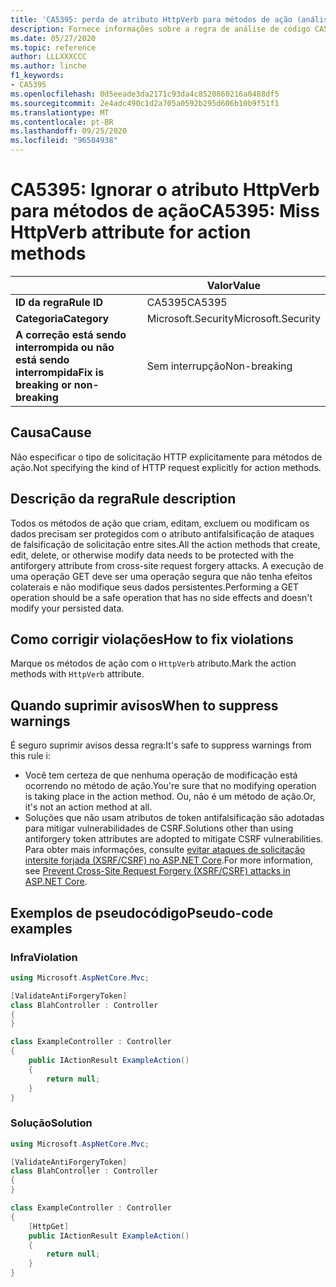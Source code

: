 ```yaml
---
title: 'CA5395: perda de atributo HttpVerb para métodos de ação (análise de código)'
description: Fornece informações sobre a regra de análise de código CA5395, incluindo causas, como corrigir violações e quando suprimir.
ms.date: 05/27/2020
ms.topic: reference
author: LLLXXXCCC
ms.author: linche
f1_keywords:
- CA5395
ms.openlocfilehash: 0d5eeade3da2171c93da4c8520860216a0488df5
ms.sourcegitcommit: 2e4adc490c1d2a705a0592b295d606b10b9f51f1
ms.translationtype: MT
ms.contentlocale: pt-BR
ms.lasthandoff: 09/25/2020
ms.locfileid: "96584938"
---
```

# <a name="ca5395-miss-httpverb-attribute-for-action-methods"></a><span data-ttu-id="f8643-103">CA5395: Ignorar o atributo HttpVerb para métodos de ação</span><span class="sxs-lookup"><span data-stu-id="f8643-103">CA5395: Miss HttpVerb attribute for action methods</span></span>

| | <span data-ttu-id="f8643-104">Valor</span><span class="sxs-lookup"><span data-stu-id="f8643-104">Value</span></span> |
|-|-|
| <span data-ttu-id="f8643-105">**ID da regra**</span><span class="sxs-lookup"><span data-stu-id="f8643-105">**Rule ID**</span></span> |<span data-ttu-id="f8643-106">CA5395</span><span class="sxs-lookup"><span data-stu-id="f8643-106">CA5395</span></span>|
| <span data-ttu-id="f8643-107">**Categoria**</span><span class="sxs-lookup"><span data-stu-id="f8643-107">**Category**</span></span> |<span data-ttu-id="f8643-108">Microsoft.Security</span><span class="sxs-lookup"><span data-stu-id="f8643-108">Microsoft.Security</span></span>|
| <span data-ttu-id="f8643-109">**A correção está sendo interrompida ou não está sendo interrompida**</span><span class="sxs-lookup"><span data-stu-id="f8643-109">**Fix is breaking or non-breaking**</span></span> |<span data-ttu-id="f8643-110">Sem interrupção</span><span class="sxs-lookup"><span data-stu-id="f8643-110">Non-breaking</span></span>|

## <a name="cause"></a><span data-ttu-id="f8643-111">Causa</span><span class="sxs-lookup"><span data-stu-id="f8643-111">Cause</span></span>

<span data-ttu-id="f8643-112">Não especificar o tipo de solicitação HTTP explicitamente para métodos de ação.</span><span class="sxs-lookup"><span data-stu-id="f8643-112">Not specifying the kind of HTTP request explicitly for action methods.</span></span>

## <a name="rule-description"></a><span data-ttu-id="f8643-113">Descrição da regra</span><span class="sxs-lookup"><span data-stu-id="f8643-113">Rule description</span></span>

<span data-ttu-id="f8643-114">Todos os métodos de ação que criam, editam, excluem ou modificam os dados precisam ser protegidos com o atributo antifalsificação de ataques de falsificação de solicitação entre sites.</span><span class="sxs-lookup"><span data-stu-id="f8643-114">All the action methods that create, edit, delete, or otherwise modify data needs to be protected with the antiforgery attribute from cross-site request forgery attacks.</span></span> <span data-ttu-id="f8643-115">A execução de uma operação GET deve ser uma operação segura que não tenha efeitos colaterais e não modifique seus dados persistentes.</span><span class="sxs-lookup"><span data-stu-id="f8643-115">Performing a GET operation should be a safe operation that has no side effects and doesn't modify your persisted data.</span></span>

## <a name="how-to-fix-violations"></a><span data-ttu-id="f8643-116">Como corrigir violações</span><span class="sxs-lookup"><span data-stu-id="f8643-116">How to fix violations</span></span>

<span data-ttu-id="f8643-117">Marque os métodos de ação com o `HttpVerb` atributo.</span><span class="sxs-lookup"><span data-stu-id="f8643-117">Mark the action methods with `HttpVerb` attribute.</span></span>

## <a name="when-to-suppress-warnings"></a><span data-ttu-id="f8643-118">Quando suprimir avisos</span><span class="sxs-lookup"><span data-stu-id="f8643-118">When to suppress warnings</span></span>

<span data-ttu-id="f8643-119">É seguro suprimir avisos dessa regra:</span><span class="sxs-lookup"><span data-stu-id="f8643-119">It's safe to suppress warnings from this rule i:</span></span>

- <span data-ttu-id="f8643-120">Você tem certeza de que nenhuma operação de modificação está ocorrendo no método de ação.</span><span class="sxs-lookup"><span data-stu-id="f8643-120">You're sure that no modifying operation is taking place in the action method.</span></span> <span data-ttu-id="f8643-121">Ou, não é um método de ação.</span><span class="sxs-lookup"><span data-stu-id="f8643-121">Or, it's not an action method at all.</span></span>
- <span data-ttu-id="f8643-122">Soluções que não usam atributos de token antifalsificação são adotadas para mitigar vulnerabilidades de CSRF.</span><span class="sxs-lookup"><span data-stu-id="f8643-122">Solutions other than using antiforgery token attributes are adopted to mitigate CSRF vulnerabilities.</span></span> <span data-ttu-id="f8643-123">Para obter mais informações, consulte [evitar ataques de solicitação intersite forjada (XSRF/CSRF) no ASP.NET Core](/aspnet/core/security/anti-request-forgery).</span><span class="sxs-lookup"><span data-stu-id="f8643-123">For more information, see [Prevent Cross-Site Request Forgery (XSRF/CSRF) attacks in ASP.NET Core](/aspnet/core/security/anti-request-forgery).</span></span>

## <a name="pseudo-code-examples"></a><span data-ttu-id="f8643-124">Exemplos de pseudocódigo</span><span class="sxs-lookup"><span data-stu-id="f8643-124">Pseudo-code examples</span></span>

### <a name="violation"></a><span data-ttu-id="f8643-125">Infra</span><span class="sxs-lookup"><span data-stu-id="f8643-125">Violation</span></span>

```csharp
using Microsoft.AspNetCore.Mvc;

[ValidateAntiForgeryToken]
class BlahController : Controller
{
}

class ExampleController : Controller
{
    public IActionResult ExampleAction()
    {
        return null;
    }
}
```

### <a name="solution"></a><span data-ttu-id="f8643-126">Solução</span><span class="sxs-lookup"><span data-stu-id="f8643-126">Solution</span></span>

```csharp
using Microsoft.AspNetCore.Mvc;

[ValidateAntiForgeryToken]
class BlahController : Controller
{
}

class ExampleController : Controller
{
    [HttpGet]
    public IActionResult ExampleAction()
    {
        return null;
    }
}
```
